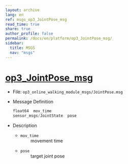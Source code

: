 ```yaml
---
layout: archive
lang: en
ref: msgs_op3_JointPose_msg
read_time: true
share: true
author_profile: false
permalink: /docs/en/platform/op3_JointPose_msg/
sidebar:
  title: MSGS
  nav: "msgs"
---
```


# [op3_JointPose_msg](#op3-jointpose-msg)

- File: `op3_online_walking_module_msgs/JointPose.msg`

- Message Definition
  ```c
  float64  mov_time
  sensor_msgs/JointState  pose
  ```

- Description  

    * `mov_time`   
&emsp;&emsp; movement time      

    * `pose`    
&emsp;&emsp; target joint pose   
